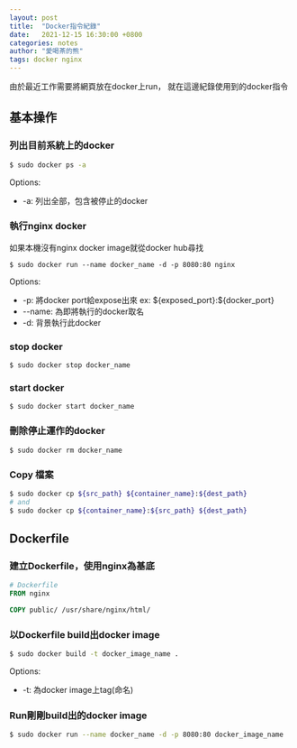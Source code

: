 ```yaml
---
layout: post
title:  "Docker指令紀錄"
date:   2021-12-15 16:30:00 +0800
categories: notes
author: "愛喝茶的熊"
tags: docker nginx
---
```

由於最近工作需要將網頁放在docker上run，
就在這邊紀錄使用到的docker指令

## 基本操作

### 列出目前系統上的docker

```sh
$ sudo docker ps -a
```
Options:
  - -a: 列出全部，包含被停止的docker

### 執行nginx docker
如果本機沒有nginx docker image就從docker hub尋找

```
$ sudo docker run --name docker_name -d -p 8080:80 nginx
```

Options:
  - -p: 將docker port給expose出來 ex: \${exposed_port}:${docker_port}
  - --name: 為即將執行的docker取名
  - -d: 背景執行此docker

### stop docker

```
$ sudo docker stop docker_name
```

### start docker

```
$ sudo docker start docker_name
```

### 刪除停止運作的docker

```
$ sudo docker rm docker_name
```

### Copy 檔案
```sh
$ sudo docker cp ${src_path} ${container_name}:${dest_path}
# and
$ sudo docker cp ${container_name}:${src_path} ${dest_path}
```

## Dockerfile

### 建立Dockerfile，使用nginx為基底

```dockerfile
# Dockerfile
FROM nginx

COPY public/ /usr/share/nginx/html/
```

### 以Dockerfile build出docker image

```sh
$ sudo docker build -t docker_image_name .
```
Options:
  - -t: 為docker image上tag(命名)

### Run剛剛build出的docker image

```sh
$ sudo docker run --name docker_name -d -p 8080:80 docker_image_name
```
